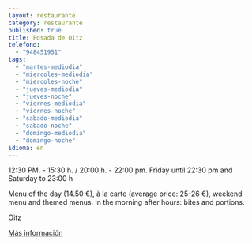 ```yaml
---
layout: restaurante
category: restaurante
published: true
title: Posada de Oitz
telefono:
  - "948451951"
tags:
  - "martes-mediodia"
  - "miercoles-mediodia"
  - "miercoles-noche"
  - "jueves-mediodia"
  - "jueves-noche"
  - "viernes-mediodia"
  - "viernes-noche"
  - "sabado-mediodia"
  - "sabado-noche"
  - "domingo-mediodia"
  - "domingo-noche"
idioma: en
---
```


12:30 PM. - 15:30 h. / 20:00 h. - 22:00 pm. Friday until 22:30 pm and Saturday to 23:00 h

Menu of the day (14.50 €), à la carte (average price: 25-26 €), weekend menu and themed menus. In the morning after hours: bites and portions.

Oitz

[Más información](http://www.consorciobertiz.org/consorcio/dondecomer/restaurantes/oitz-es-0-188/posada-de-oitz-es.html)

